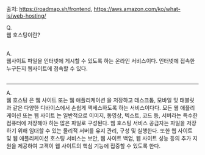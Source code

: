 출처: https://roadmap.sh/frontend, https://aws.amazon.com/ko/what-is/web-hosting/

Q.<br/>
웹 호스팅이란?<br/><br/>

A.<br/>
웹사이트 파일을 인터넷에 게시할 수 있도록 하는 온라인 서비스이다. 인터넷에 접속한 누구든지 웹사이트에 접속할 수 있다.<br/><br/>

<hr/>

A.<br/>
웹 호스팅 은 웹 사이트 또는 웹 애플리케이션 을 저장하고 데스크톱, 모바일 및 태블릿과 같은 다양한 디바이스에서 손쉽게 액세스하도록 하는 서비스이다다. 모든 웹 애플리케이션 또는 웹 사이트 는 일반적으로 이미지, 동영상, 텍스트, 코드 등, 서버라는 특수한 컴퓨터에 저장해야 하는 많은 파일로 구성된다. 웹 호스팅 서비스 공급자는 파일을 저장하기 위해 임대할 수 있는 물리적 서버를 유지 관리, 구성 및 실행한다. 또한 웹 사이트 및 웹 애플리케이션 호스팅 서비스는 보안, 웹 사이트 백업, 웹 사이트 성능 등의 추가 지원을 제공하여 고객이 웹 사이트의 핵심 기능에 집중할 수 있도록 한다.